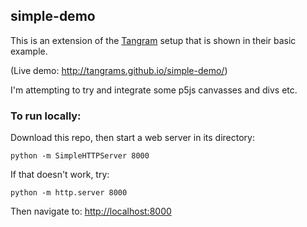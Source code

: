 ## simple-demo

This is an extension of the [Tangram](http://github.com/tangrams/tangram) setup that is shown in their basic example.

(Live demo: http://tangrams.github.io/simple-demo/)

I'm attempting to try and integrate some p5js canvasses and divs etc.

### To run locally:

Download this repo, then start a web server in its directory:

    python -m SimpleHTTPServer 8000

If that doesn't work, try:

    python -m http.server 8000

Then navigate to: [http://localhost:8000](http://localhost:8000)
